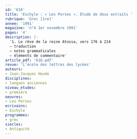 ```yaml
---
id: '616'
title: 'Eschyle : « Les Perses ». Étude de deux extraits '
rubrique: 'Grec [1re]'
annee: '1991'
magazine: 'n°4 1er novembre 1991'
pages: '4'
description: |-
  '1. Le rêve de la reine Atossa, vers 176 à 214
  – traduction
  – notes grammaticales
  – éléments de commentaire'
article_pdf: '616.pdf'
revue: 'L’école des lettres des lycées'
auteurs:
- Jean-Jacques Heude
disciplines:
- langues anciennes
niveau_etudes:
- première
oeuvres:
- Les Perses
ecrivains:
- Eschyle
programmes:
- grec
siecles:
- Antiquité
---
```


